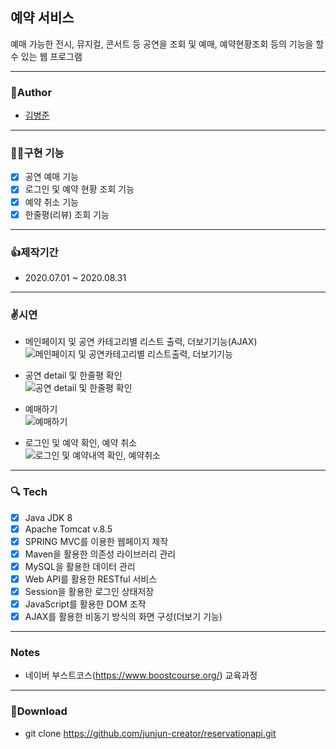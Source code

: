 ## 예약 서비스
  예매 가능한 전시, 뮤지컬, 콘서트 등 공연을 조회 및 예매, 예약현황조회 등의 기능을 할 수 있는 웹 프로그램

---
### 🧒Author
  - [김병준](http://github.com/junjun-creator)

---
### 🤹‍♂️구현 기능
  - [x] 공연 예매 기능
  - [x] 로그인 및 예약 현황 조회 기능
  - [x] 예약 취소 기능
  - [x] 한줄평(리뷰) 조회 기능
---
### 👍제작기간
  - 2020.07.01 ~ 2020.08.31
  
---
### ✌️시연
  - 메인페이지 및 공연 카테고리별 리스트 출력, 더보기기능(AJAX)  
![메인페이지 및 공연카테고리별 리스트출력, 더보기기능](https://user-images.githubusercontent.com/65852909/103132866-5490cf00-46ea-11eb-99d7-079ec92278eb.gif)

  - 공연 detail 및 한줄평 확인  
![공연 detail 및 한줄평 확인](https://user-images.githubusercontent.com/65852909/103132875-65d9db80-46ea-11eb-822a-574007f0e635.gif)

  - 예매하기  
![예매하기](https://user-images.githubusercontent.com/65852909/103132880-72f6ca80-46ea-11eb-8d18-417473a3c891.gif)

  - 로그인 및 예약 확인, 예약 취소  
![로그인 및 예약내역 확인, 예약취소](https://user-images.githubusercontent.com/65852909/103132894-843fd700-46ea-11eb-8d4c-aee79d5ff4ec.gif)


---
### 🔍 Tech
  - [x] Java JDK 8
  - [x] Apache Tomcat v.8.5
  - [x] SPRING MVC를 이용한 웹페이지 제작
  - [x] Maven을 활용한 의존성 라이브러리 관리
  - [x] MySQL을 활용한 데이터 관리
  - [x] Web API를 활용한 RESTful 서비스
  - [x] Session을 활용한 로그인 상태저장
  - [x] JavaScript를 활용한 DOM 조작
  - [x] AJAX를 활용한 비동기 방식의 화면 구성(더보기 기능)
  
---
### Notes
  - 네이버 부스트코스(https://www.boostcourse.org/) 교육과정

---
### 💼Download
  - git clone https://github.com/junjun-creator/reservationapi.git
